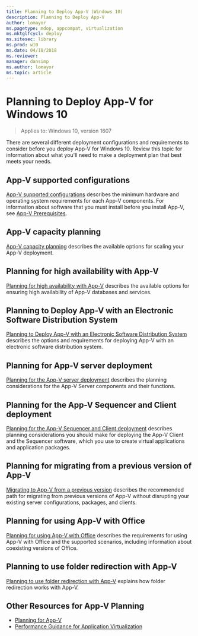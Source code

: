 ```yaml
---
title: Planning to Deploy App-V (Windows 10)
description: Planning to Deploy App-V
author: lomayor
ms.pagetype: mdop, appcompat, virtualization
ms.mktglfcycl: deploy
ms.sitesec: library
ms.prod: w10
ms.date: 04/18/2018
ms.reviewer: 
manager: dansimp
ms.author: lomayor
ms.topic: article
---
```

# Planning to Deploy App-V for Windows 10

>Applies to: Windows 10, version 1607

There are several different deployment configurations and requirements to consider before you deploy App-V for Windows 10. Review this topic for information about what you'll need to make a deployment plan that best meets your needs.

## App-V supported configurations

[App-V supported configurations](appv-supported-configurations.md) describes the minimum hardware and operating system requirements for each App-V components. For information about software that you must install before you install App-V, see [App-V Prerequisites](appv-prerequisites.md).

## App-V capacity planning

[App-V capacity planning](appv-capacity-planning.md) describes the available options for scaling your App-V deployment.

## Planning for high availability with App-V

[Planning for high availability with App-V](appv-planning-for-high-availability-with-appv.md) describes the available options for ensuring high availability of App-V databases and services.

## Planning to Deploy App-V with an Electronic Software Distribution System

[Planning to Deploy App-V with an Electronic Software Distribution System](appv-planning-to-deploy-appv-with-electronic-software-distribution-solutions.md) describes the options and requirements for deploying App-V with an electronic software distribution system.

## Planning for App-V server deployment

[Planning for the App-V server deployment](appv-planning-for-appv-server-deployment.md) describes the planning considerations for the App-V Server components and their functions.

## Planning for the App-V Sequencer and Client deployment

[Planning for the App-V Sequencer and Client deployment](appv-planning-for-sequencer-and-client-deployment.md) describes planning considerations you should make for deploying the App-V Client and the Sequencer software, which you use to create virtual applications and application packages.

## Planning for migrating from a previous version of App-V

[Migrating to App-V from a previous version](appv-migrating-to-appv-from-a-previous-version.md) describes the recommended path for migrating from previous versions of App-V without disrupting your existing server configurations, packages, and clients.

## Planning for using App-V with Office

[Planning for using App-V with Office](appv-planning-for-using-appv-with-office.md) describes the requirements for using App-V with Office and the supported scenarios, including information about coexisting versions of Office.

## Planning to use folder redirection with App-V

[Planning to use folder redirection with App-V](appv-planning-folder-redirection-with-appv.md) explains how folder redirection works with App-V.

## Other Resources for App-V Planning

* [Planning for App-V](appv-planning-for-appv.md)
* [Performance Guidance for Application Virtualization](appv-performance-guidance.md)
